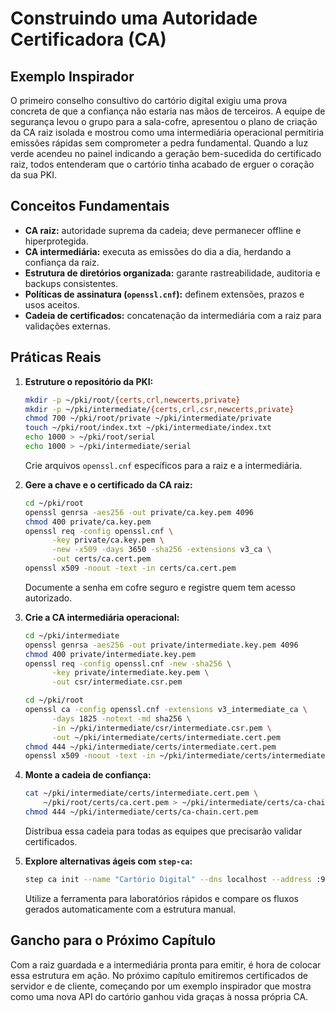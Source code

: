 # Construindo uma Autoridade Certificadora (CA)

## Exemplo Inspirador

O primeiro conselho consultivo do cartório digital exigiu uma prova concreta de que a confiança não estaria nas mãos de terceiros. A equipe de segurança levou o grupo para a sala-cofre, apresentou o plano de criação da CA raiz isolada e mostrou como uma intermediária operacional permitiria emissões rápidas sem comprometer a pedra fundamental. Quando a luz verde acendeu no painel indicando a geração bem-sucedida do certificado raiz, todos entenderam que o cartório tinha acabado de erguer o coração da sua PKI.

## Conceitos Fundamentais

- **CA raiz:** autoridade suprema da cadeia; deve permanecer offline e hiperprotegida.
- **CA intermediária:** executa as emissões do dia a dia, herdando a confiança da raiz.
- **Estrutura de diretórios organizada:** garante rastreabilidade, auditoria e backups consistentes.
- **Políticas de assinatura (`openssl.cnf`):** definem extensões, prazos e usos aceitos.
- **Cadeia de certificados:** concatenação da intermediária com a raiz para validações externas.

## Práticas Reais

1. **Estruture o repositório da PKI:**
   ```bash
   mkdir -p ~/pki/root/{certs,crl,newcerts,private}
   mkdir -p ~/pki/intermediate/{certs,crl,csr,newcerts,private}
   chmod 700 ~/pki/root/private ~/pki/intermediate/private
   touch ~/pki/root/index.txt ~/pki/intermediate/index.txt
   echo 1000 > ~/pki/root/serial
   echo 1000 > ~/pki/intermediate/serial
   ```
   Crie arquivos `openssl.cnf` específicos para a raiz e a intermediária.

2. **Gere a chave e o certificado da CA raiz:**
   ```bash
   cd ~/pki/root
   openssl genrsa -aes256 -out private/ca.key.pem 4096
   chmod 400 private/ca.key.pem
   openssl req -config openssl.cnf \
         -key private/ca.key.pem \
         -new -x509 -days 3650 -sha256 -extensions v3_ca \
         -out certs/ca.cert.pem
   openssl x509 -noout -text -in certs/ca.cert.pem
   ```
   Documente a senha em cofre seguro e registre quem tem acesso autorizado.

3. **Crie a CA intermediária operacional:**
   ```bash
   cd ~/pki/intermediate
   openssl genrsa -aes256 -out private/intermediate.key.pem 4096
   chmod 400 private/intermediate.key.pem
   openssl req -config openssl.cnf -new -sha256 \
         -key private/intermediate.key.pem \
         -out csr/intermediate.csr.pem

   cd ~/pki/root
   openssl ca -config openssl.cnf -extensions v3_intermediate_ca \
         -days 1825 -notext -md sha256 \
         -in ~/pki/intermediate/csr/intermediate.csr.pem \
         -out ~/pki/intermediate/certs/intermediate.cert.pem
   chmod 444 ~/pki/intermediate/certs/intermediate.cert.pem
   openssl x509 -noout -text -in ~/pki/intermediate/certs/intermediate.cert.pem
   ```

4. **Monte a cadeia de confiança:**
   ```bash
   cat ~/pki/intermediate/certs/intermediate.cert.pem \
       ~/pki/root/certs/ca.cert.pem > ~/pki/intermediate/certs/ca-chain.cert.pem
   chmod 444 ~/pki/intermediate/certs/ca-chain.cert.pem
   ```
   Distribua essa cadeia para todas as equipes que precisarão validar certificados.

5. **Explore alternativas ágeis com `step-ca`:**
   ```bash
   step ca init --name "Cartório Digital" --dns localhost --address :9000
   ```
   Utilize a ferramenta para laboratórios rápidos e compare os fluxos gerados automaticamente com a estrutura manual.

## Gancho para o Próximo Capítulo

Com a raiz guardada e a intermediária pronta para emitir, é hora de colocar essa estrutura em ação. No próximo capítulo emitiremos certificados de servidor e de cliente, começando por um exemplo inspirador que mostra como uma nova API do cartório ganhou vida graças à nossa própria CA.
